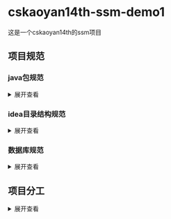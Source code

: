 # cskaoyan14th-ssm-demo1
这是一个cskaoyan14th的ssm项目

## 项目规范

### java包规范
<details>
<summary>展开查看</summary>
<pre><code>
com.cskaoyan14th
</code></pre>
</details>

### idea目录结构规范
<details>
<summary>展开查看</summary>
<pre><code>.
├── src
│    ├── main
│    │    ├── java
│    │    │    └── com.cskaoyan14th
│    │    │         ├── bean
│    │    │         ├── config
│    │    │         ├── controller
│    │    │         ├── converter
│    │    │         ├── generator
│    │    │         ├── interceptor
│    │    │         ├── mapper
│    │    │         ├── service
│    │    │         ├── util
│    │    │         └── vo
│    │    ├── resources
│    │    │    └──  com.cskaoyan14th.mapper
│    │    └── webapp
│    │         └──  WEB-INF
│    │               ├── css
│    │               ├── image
│    │               ├── js
│    │               └── jsp
│    └── test
└── test
</code></pre>
</details>

### 数据库规范
<details>
<summary>展开查看</summary>
<pre><code>
database: production_ssm
├── table: c_order
├── table: custom
├── table: department
├── table: device
├── table: device_check
├── table: device_fault
├── table: device_maintain
├── table: device_type
├── table: employee
├── table: final_count_check
├── table: final_measuret_ckeck
├── table: manufacture
├── table: material
├── table: material_consume
├── table: material_receive
├── table: process
├── table: process_count_check
├── table: process_measure_ckeck
├── table: product
├── table: sys_user
├── table: task
├── table: technology
├── table: technology_plan
├── table: technology_requirement
├── table: unqualify_apply
├── table: work
</code></pre>
</details>


## 项目分工
<details>
<summary>展开查看</summary>
<pre><code>
33     : lzl
计划进度: wzg(60%), mxf(40%)
设备管理: xy(100%)
工艺监控: lt(100%)
物料监控: hs(100%)
质量监控: yyc(100%)
人员监控: sly(100%)
系统管理: none
</code></pre>
</details>
